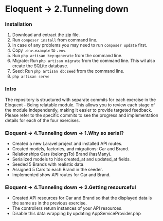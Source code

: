 # Eloquent → 2.Tunneling down

### Installation

1. Download and extract the zip file.
2. Run `composer install` from command line.
3. In case of any problems you may need to run `composer update` first.
4. Copy `.env.example` to `.env`.
5. Run `php artisan key:generate` from the command line.
6. Migrate: Run `php artisan migrate` from the command line. This wil also create the SQLite database.
7. Seed: Run `php artisan db:seed` from the command line.
8. `php artisan serve`

### Intro

The repository is structured with separate commits for each exercise in the Eloquent - Being relatable module. This allows you to review each stage of the module independently, making it easier to provide targeted feedback.
Please refer to the specific commits to see the progress and implementation details for each of the four exercises.

### Eloquent → 4.Tunneling down → 1.Why so serial?

- Created a new Laravel project and installed API routes.
- Created models, factories, and migrations: Car and Brand.
- Relationships Cars (belongsTo) Brand (hasMany).
- Serialized models to hide created_at and updated_at fields.
- Seeded 5 Brands with realistic data.
- Assigned 5 Cars to each Brand in the seeder.
- Implemented show API routes for Car and Brand.
  
### Eloquent → 4.Tunneling down → 2.Getting resourceful

- Created API resources for Car and Brand so that the displayed data is the same as in the previous exercise.
- The controllers return instances of your API resources.
- Disable this data wrapping by updating AppServiceProvider.php
